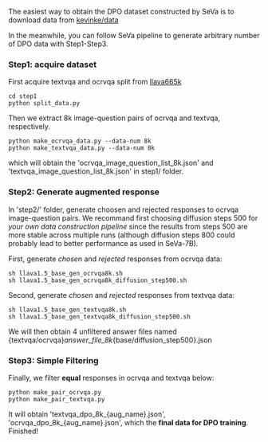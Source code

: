 The easiest way to obtain the DPO dataset constructed by SeVa is to download data from [kevinke/data](https://huggingface.co/kevinke/data)

In the meanwhile, you can follow SeVa pipeline to generate arbitrary number of DPO data with Step1-Step3.

### Step1: acquire dataset
First acquire textvqa and ocrvqa split from [llava665k](https://huggingface.co/datasets/liuhaotian/LLaVA-Instruct-150K/blob/main/llava_v1_5_mix665k.json)
```
cd step1
python split_data.py
```
Then we extract 8k image-question pairs of ocrvqa and textvqa, respectively.
```
python make_ocrvqa_data.py --data-num 8k
python make_textvqa_data.py --data-num 8k
```
which will obtain the 'ocrvqa_image_question_list_8k.json' and 'textvqa_image_question_list_8k.json' in step1/ folder.
### Step2: Generate augmented response
In 'step2/' folder, generate choosen and rejected responses to ocrvqa image-question pairs. We recommand first choosing diffusion steps 500 for *your own data construction pipeline* since the results from steps 500 are more stable across multiple runs (although diffusion steps 800 could probably lead to better performance as used in SeVa-7B).

First, generate *chosen* and *rejected* responses from ocrvqa data:
```
sh llava1.5_base_gen_ocrvqa8k.sh
sh llava1.5_base_gen_ocrvqa8k_diffusion_step500.sh
```
Second, generate *chosen* and *rejected* responses from textvqa data:
```
sh llava1.5_base_gen_textvqa8k.sh
sh llava1.5_base_gen_textvqa8k_diffusion_step500.sh
```
We will then obtain 4 unfiltered answer files named {textvqa/ocrvqa}_answer_file_8k_{base/diffusion_step500}.json

### Step3: Simple Filtering
Finally, we filter **equal** responses in ocrvqa and textvqa below:
```
python make_pair_ocrvqa.py
python make_pair_textvqa.py
```
It will obtain 'textvqa_dpo_8k_{aug_name}.json', 'ocrvqa_dpo_8k_{aug_name}.json', which the **final data for DPO training**. Finished!